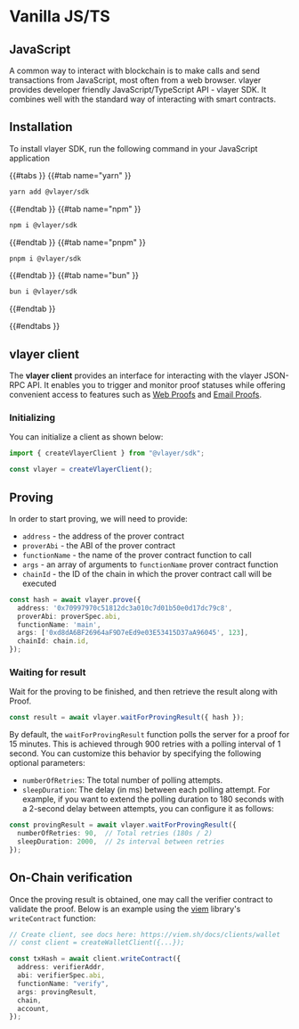 # Vanilla JS/TS
## JavaScript
A common way to interact with blockchain is to make calls and send transactions from JavaScript, most often from a web browser. vlayer provides developer friendly JavaScript/TypeScript API - vlayer SDK. It combines well with the standard way of interacting with smart contracts. 

## Installation
To install vlayer SDK, run the following command in your JavaScript application

{{#tabs }}
{{#tab name="yarn" }}
```sh
yarn add @vlayer/sdk
```
{{#endtab }}
{{#tab name="npm" }}
```sh
npm i @vlayer/sdk
```
{{#endtab }}
{{#tab name="pnpm" }}
```sh
pnpm i @vlayer/sdk
```
{{#endtab }}
{{#tab name="bun" }}
```sh
bun i @vlayer/sdk
```
{{#endtab }}

{{#endtabs }}


## vlayer client

The **vlayer client** provides an interface for interacting with the vlayer JSON-RPC API. It enables you to trigger and monitor proof statuses while offering convenient access to features such as [Web Proofs](/features/web.html) and [Email Proofs](/features/email.html).

### Initializing

You can initialize a client as shown below:

```ts
import { createVlayerClient } from "@vlayer/sdk";

const vlayer = createVlayerClient();
```

## Proving

In order to start proving, we will need to provide:
- `address` - the address of the prover contract
- `proverAbi` - the ABI of the prover contract
- `functionName` - the name of the prover contract function to call
- `args` - an array of arguments to `functionName` prover contract function 
- `chainId` - the ID of the chain in which the prover contract call will be executed

```ts
const hash = await vlayer.prove({
  address: '0x70997970c51812dc3a010c7d01b50e0d17dc79c8',
  proverAbi: proverSpec.abi,
  functionName: 'main',
  args: ['0xd8dA6BF26964aF9D7eEd9e03E53415D37aA96045', 123],
  chainId: chain.id,
});
```

### Waiting for result

Wait for the proving to be finished, and then retrieve the result along with Proof.

```ts
const result = await vlayer.waitForProvingResult({ hash });
```

By default, the `waitForProvingResult` function polls the server for a proof for 15 minutes. This is achieved through 900 retries with a polling interval of 1 second.
You can customize this behavior by specifying the following optional parameters:
- `numberOfRetries`: The total number of polling attempts.
- `sleepDuration`: The delay (in ms) between each polling attempt.
For example, if you want to extend the polling duration to 180 seconds with a 2-second delay between attempts, you can configure it as follows:

```ts
const provingResult = await vlayer.waitForProvingResult({
  numberOfRetries: 90,  // Total retries (180s / 2)
  sleepDuration: 2000,  // 2s interval between retries
});
```

## On-Chain verification

Once the proving result is obtained, one may call the verifier contract to validate the proof. Below is an example using the [viem](https://viem.sh/docs/contract/writeContract.html) library's `writeContract` function:

```ts
// Create client, see docs here: https://viem.sh/docs/clients/wallet
// const client = createWalletClient({...}); 

const txHash = await client.writeContract({
  address: verifierAddr,
  abi: verifierSpec.abi,
  functionName: "verify",
  args: provingResult,
  chain,
  account,
});
```
